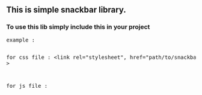 <h2>This is simple snackbar library.</h2>

<h3> To use this lib simply include this in your project</h3>
<pre>
example :
 
for css file : <link rel="stylesheet", href="path/to/snackbar.css" >

for js file : <script src="path/to/snackbar.js"></script>
</pre>


